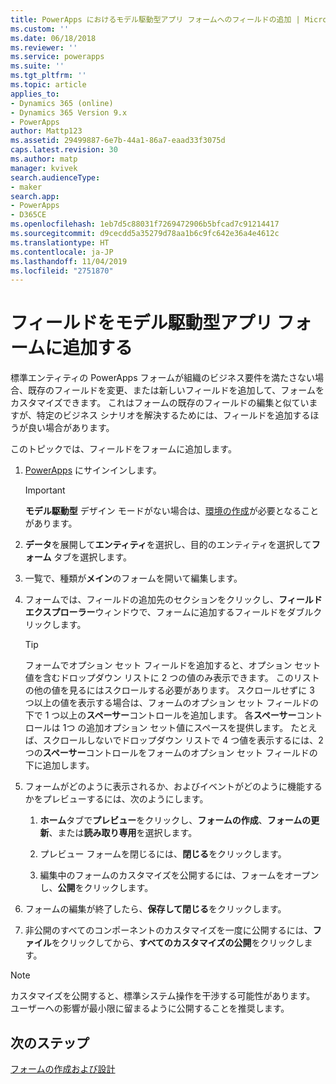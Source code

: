 ```yaml
---
title: PowerApps におけるモデル駆動型アプリ フォームへのフィールドの追加 | MicrosoftDocs
ms.custom: ''
ms.date: 06/18/2018
ms.reviewer: ''
ms.service: powerapps
ms.suite: ''
ms.tgt_pltfrm: ''
ms.topic: article
applies_to:
- Dynamics 365 (online)
- Dynamics 365 Version 9.x
- PowerApps
author: Mattp123
ms.assetid: 29499887-6e7b-44a1-86a7-eaad33f3075d
caps.latest.revision: 30
ms.author: matp
manager: kvivek
search.audienceType:
- maker
search.app:
- PowerApps
- D365CE
ms.openlocfilehash: 1eb7d5c88031f7269472906b5bfcad7c91214417
ms.sourcegitcommit: d9cecdd5a35279d78aa1b6c9fc642e36a4e4612c
ms.translationtype: HT
ms.contentlocale: ja-JP
ms.lasthandoff: 11/04/2019
ms.locfileid: "2751870"
---
```

# <a name="add-a-field-to-a-model-driven-app-form"></a>フィールドをモデル駆動型アプリ フォームに追加する 

標準エンティティの PowerApps フォームが組織のビジネス要件を満たさない場合、既存のフィールドを変更、または新しいフィールドを追加して、フォームをカスタマイズできます。 これはフォームの既存のフィールドの編集と似ていますが、特定のビジネス シナリオを解決するためには、フィールドを追加するほうが良い場合があります。

このトピックでは、フィールドをフォームに追加します。   
  
1.  [PowerApps](https://make.powerapps.com/?utm_source=padocs&utm_medium=linkinadoc&utm_campaign=referralsfromdoc) にサインインします。  


    > [!IMPORTANT]
    > **モデル駆動型** デザイン モードがない場合は、[環境の作成](https://docs.microsoft.com/powerapps/administrator/create-environment)が必要となることがあります。 

2.  **データ**を展開して**エンティティ**を選択し、目的のエンティティを選択して**フォーム** タブを選択します。  

3.  一覧で、種類が**メイン**のフォームを開いて編集します。  
  
4.  フォームでは、フィールドの追加先のセクションをクリックし、**フィールド エクスプローラー**ウィンドウで、フォームに追加するフィールドをダブルクリックします。  
  
    > [!TIP]
    >  フォームでオプション セット フィールドを追加すると、オプション セット値を含むドロップダウン リストに 2 つの値のみ表示できます。 このリストの他の値を見るにはスクロールする必要があります。 スクロールせずに 3 つ以上の値を表示する場合は、フォームのオプション セット フィールドの下で 1 つ以上の**スペーサー**コントロールを追加します。 各**スペーサー**コントロールは 1つ の追加オプション セット値にスペースを提供します。 たとえば、スクロールしないでドロップダウン リストで 4 つ値を表示するには、2 つの**スペーサー**コントロールをフォームのオプション セット フィールドの下に追加します。  
  
5.  フォームがどのように表示されるか、およびイベントがどのように機能するかをプレビューするには、次のようにします。  
  
    1.  **ホーム**タブで**プレビュー**をクリックし、**フォームの作成**、**フォームの更新**、または**読み取り専用**を選択します。  
  
    2.  プレビュー フォームを閉じるには、**閉じる**をクリックします。  
  
    3.  編集中のフォームのカスタマイズを公開するには、フォームをオープンし、**公開**をクリックします。  
  
6.  フォームの編集が終了したら、**保存して閉じる**をクリックします。  
  
7. 非公開のすべてのコンポーネントのカスタマイズを一度に公開するには、**ファイル**をクリックしてから、**すべてのカスタマイズの公開**をクリックします。  
  
> [!NOTE]
>  カスタマイズを公開すると、標準システム操作を干渉する可能性があります。 ユーザーへの影響が最小限に留まるように公開することを推奨します。  
  
## <a name="next-steps"></a>次のステップ  
 
 [フォームの作成および設計](create-design-forms.md)
